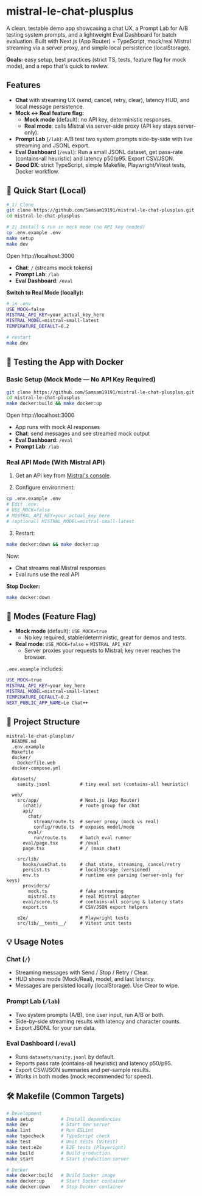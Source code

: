 # mistral-le-chat-plusplus

A clean, testable demo app showcasing a chat UX, a Prompt Lab for A/B testing system prompts, and a lightweight Eval Dashboard for batch evaluation.
Built with Next.js (App Router) + TypeScript, mock/real Mistral streaming via a server proxy, and simple local persistence (localStorage).

**Goals:** easy setup, best practices (strict TS, tests, feature flag for mock mode), and a repo that's quick to review.

## Features

- **Chat** with streaming UX (send, cancel, retry, clear), latency HUD, and local message persistence.
- **Mock ↔ Real feature flag:**
  - **Mock mode** (default): no API key, deterministic responses.
  - **Real mode**: calls Mistral via server-side proxy (API key stays server-only).
- **Prompt Lab** (`/lab`): A/B test two system prompts side-by-side with live streaming and JSONL export.
- **Eval Dashboard** (`/eval`): Run a small JSONL dataset, get pass-rate (contains-all heuristic) and latency p50/p95. Export CSV/JSON.
- **Good DX**: strict TypeScript, simple Makefile, Playwright/Vitest tests, Docker workflow.

## 🚀 Quick Start (Local)

```bash
# 1) Clone
git clone https://github.com/Samsam19191/mistral-le-chat-plusplus.git
cd mistral-le-chat-plusplus

# 2) Install & run in mock mode (no API key needed)
cp .env.example .env
make setup
make dev
```

Open http://localhost:3000

- **Chat**: `/` (streams mock tokens)
- **Prompt Lab**: `/lab`
- **Eval Dashboard**: `/eval`

**Switch to Real Mode (locally):**

```bash
# in .env
USE_MOCK=false
MISTRAL_API_KEY=your_actual_key_here
MISTRAL_MODEL=mistral-small-latest
TEMPERATURE_DEFAULT=0.2

# restart
make dev
```

## 🐳 Testing the App with Docker

### Basic Setup (Mock Mode — No API Key Required)

```bash
git clone https://github.com/Samsam19191/mistral-le-chat-plusplus.git
cd mistral-le-chat-plusplus
make docker:build && make docker:up
```

Open http://localhost:3000

- App runs with mock AI responses
- **Chat**: send messages and see streamed mock output
- **Eval Dashboard**: `/eval`
- **Prompt Lab**: `/lab`

### Real API Mode (With Mistral API)

1. Get an API key from [Mistral's console](https://console.mistral.ai/).

2. Configure environment:

```bash
cp .env.example .env
# Edit .env:
# USE_MOCK=false
# MISTRAL_API_KEY=your_actual_key_here
# (optional) MISTRAL_MODEL=mistral-small-latest
```

3. Restart:

```bash
make docker:down && make docker:up
```

Now:

- Chat streams real Mistral responses
- Eval runs use the real API

**Stop Docker:**

```bash
make docker:down
```

## 🔄 Modes (Feature Flag)

- **Mock mode** (default): `USE_MOCK=true`
  - No key required, stable/deterministic, great for demos and tests.
- **Real mode**: `USE_MOCK=false` + `MISTRAL_API_KEY`
  - Server proxies your requests to Mistral; key never reaches the browser.

`.env.example` includes:

```bash
USE_MOCK=true
MISTRAL_API_KEY=your_key_here
MISTRAL_MODEL=mistral-small-latest
TEMPERATURE_DEFAULT=0.2
NEXT_PUBLIC_APP_NAME=Le Chat++
```

## 📁 Project Structure

```
mistral-le-chat-plusplus/
  README.md
  .env.example
  Makefile
  docker/
    Dockerfile.web
  docker-compose.yml

  datasets/
    sanity.jsonl           # tiny eval set (contains-all heuristic)

  web/
    src/app/               # Next.js (App Router)
      (chat)/              # route group for chat
      api/
        chat/
          stream/route.ts  # server proxy (mock vs real)
          config/route.ts  # exposes model/mode
        eval/
          run/route.ts     # batch eval runner
      eval/page.tsx        # /eval
      page.tsx             # / (main chat)

    src/lib/
      hooks/useChat.ts     # chat state, streaming, cancel/retry
      persist.ts           # localStorage (versioned)
      env.ts               # runtime env parsing (server-only for keys)
      providers/
        mock.ts            # fake streaming
        mistral.ts         # real Mistral adapter
      eval/score.ts        # contains-all scoring & latency stats
      export.ts            # CSV/JSON export helpers

    e2e/                   # Playwright tests
    src/lib/__tests__/     # Vitest unit tests
```

## 💡 Usage Notes

### Chat (`/`)

- Streaming messages with Send / Stop / Retry / Clear.
- HUD shows mode (Mock/Real), model, and last latency.
- Messages are persisted locally (localStorage). Use Clear to wipe.

### Prompt Lab (`/lab`)

- Two system prompts (A/B), one user input, run A/B or both.
- Side-by-side streaming results with latency and character counts.
- Export JSONL for your run data.

### Eval Dashboard (`/eval`)

- Runs `datasets/sanity.jsonl` by default.
- Reports pass rate (contains-all heuristic) and latency p50/p95.
- Export CSV/JSON summaries and per-sample results.
- Works in both modes (mock recommended for speed).

## 🛠 Makefile (Common Targets)

```bash
# Development
make setup          # Install dependencies
make dev            # Start dev server
make lint           # Run ESLint
make typecheck      # TypeScript check
make test           # Unit tests (Vitest)
make test:e2e       # E2E tests (Playwright)
make build          # Build production
make start          # Start production server

# Docker
make docker:build   # Build Docker image
make docker:up      # Start Docker container
make docker:down    # Stop Docker container
```
